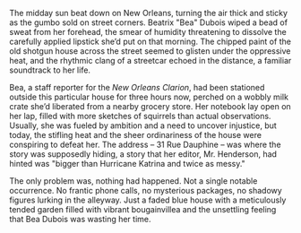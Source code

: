 The midday sun beat down on New Orleans, turning the air thick and sticky as the gumbo sold on street corners. Beatrix "Bea" Dubois wiped a bead of sweat from her forehead, the smear of humidity threatening to dissolve the carefully applied lipstick she’d put on that morning. The chipped paint of the old shotgun house across the street seemed to glisten under the oppressive heat, and the rhythmic clang of a streetcar echoed in the distance, a familiar soundtrack to her life.

Bea, a staff reporter for the *New Orleans Clarion*, had been stationed outside this particular house for three hours now, perched on a wobbly milk crate she’d liberated from a nearby grocery store. Her notebook lay open on her lap, filled with more sketches of squirrels than actual observations. Usually, she was fueled by ambition and a need to uncover injustice, but today, the stifling heat and the sheer ordinariness of the house were conspiring to defeat her. The address – 31 Rue Dauphine – was where the story was supposedly hiding, a story that her editor, Mr. Henderson, had hinted was "bigger than Hurricane Katrina and twice as messy."

The only problem was, nothing had happened. Not a single notable occurrence. No frantic phone calls, no mysterious packages, no shadowy figures lurking in the alleyway. Just a faded blue house with a meticulously tended garden filled with vibrant bougainvillea and the unsettling feeling that Bea Dubois was wasting her time.
